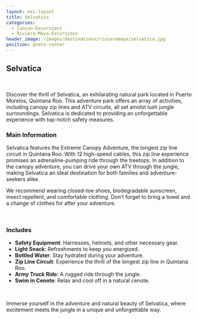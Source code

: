 ```yaml
---
layout: exc-layout
title: Selvatica
categories:
  - Cancun-Excursions
  - Riviera-Maya-Excursions
header_image: /images/destinations/rivieramaya/selvatica.jpg
position: photo-center
---
```

## Selvatica

&nbsp;

Discover the thrill of Selvatica, an exhilarating natural park located in Puerto Morelos, Quintana Roo. This adventure park offers an array of activities, including canopy zip lines and ATV circuits, all set amidst lush jungle surroundings. Selvatica is dedicated to providing an unforgettable experience with top-notch safety measures.

### Main Information

Selvatica features the Extreme Canopy Adventure, the longest zip line circuit in Quintana Roo. With 12 high-speed cables, this zip line experience promises an adrenaline-pumping ride through the treetops. In addition to the canopy adventure, you can drive your own ATV through the jungle, making Selvatica an ideal destination for both families and adventure-seekers alike.

We recommend wearing closed-toe shoes, biodegradable sunscreen, insect repellent, and comfortable clothing. Don’t forget to bring a towel and a change of clothes for after your adventure.

&nbsp;

### Includes

- **Safety Equipment**: Harnesses, helmets, and other necessary gear.
- **Light Snack**: Refreshments to keep you energized.
- **Bottled Water**: Stay hydrated during your adventure.
- **Zip Line Circuit**: Experience the thrill of the longest zip line in Quintana Roo.
- **Army Truck Ride**: A rugged ride through the jungle.
- **Swim in Cenote**: Relax and cool off in a natural cenote.

&nbsp;

Immerse yourself in the adventure and natural beauty of Selvatica, where excitement meets the jungle in a unique and unforgettable way.
